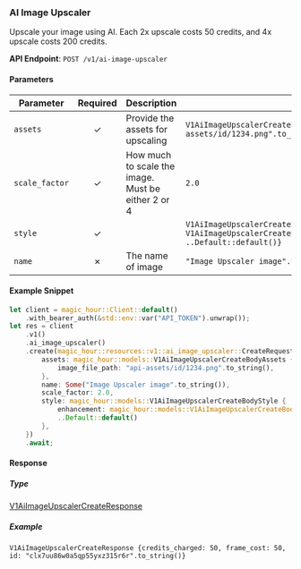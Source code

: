 
### AI Image Upscaler <a name="create"></a>

Upscale your image using AI. Each 2x upscale costs 50 credits, and 4x upscale costs 200 credits.

**API Endpoint**: `POST /v1/ai-image-upscaler`

#### Parameters

| Parameter | Required | Description | Example |
|-----------|:--------:|-------------|--------|
| `assets` | ✓ | Provide the assets for upscaling | `V1AiImageUpscalerCreateBodyAssets {image_file_path: "api-assets/id/1234.png".to_string()}` |
| `scale_factor` | ✓ | How much to scale the image. Must be either 2 or 4 | `2.0` |
| `style` | ✓ |  | `V1AiImageUpscalerCreateBodyStyle {enhancement: V1AiImageUpscalerCreateBodyStyleEnhancementEnum::Balanced, ..Default::default()}` |
| `name` | ✗ | The name of image | `"Image Upscaler image".to_string()` |

#### Example Snippet

```rust
let client = magic_hour::Client::default()
    .with_bearer_auth(&std::env::var("API_TOKEN").unwrap());
let res = client
    .v1()
    .ai_image_upscaler()
    .create(magic_hour::resources::v1::ai_image_upscaler::CreateRequest {
        assets: magic_hour::models::V1AiImageUpscalerCreateBodyAssets {
            image_file_path: "api-assets/id/1234.png".to_string(),
        },
        name: Some("Image Upscaler image".to_string()),
        scale_factor: 2.0,
        style: magic_hour::models::V1AiImageUpscalerCreateBodyStyle {
            enhancement: magic_hour::models::V1AiImageUpscalerCreateBodyStyleEnhancementEnum::Balanced,
            ..Default::default()
        },
    })
    .await;
```

#### Response

##### Type
[V1AiImageUpscalerCreateResponse](/src/models/v1_ai_image_upscaler_create_response.rs)

##### Example
`V1AiImageUpscalerCreateResponse {credits_charged: 50, frame_cost: 50, id: "clx7uu86w0a5qp55yxz315r6r".to_string()}`
